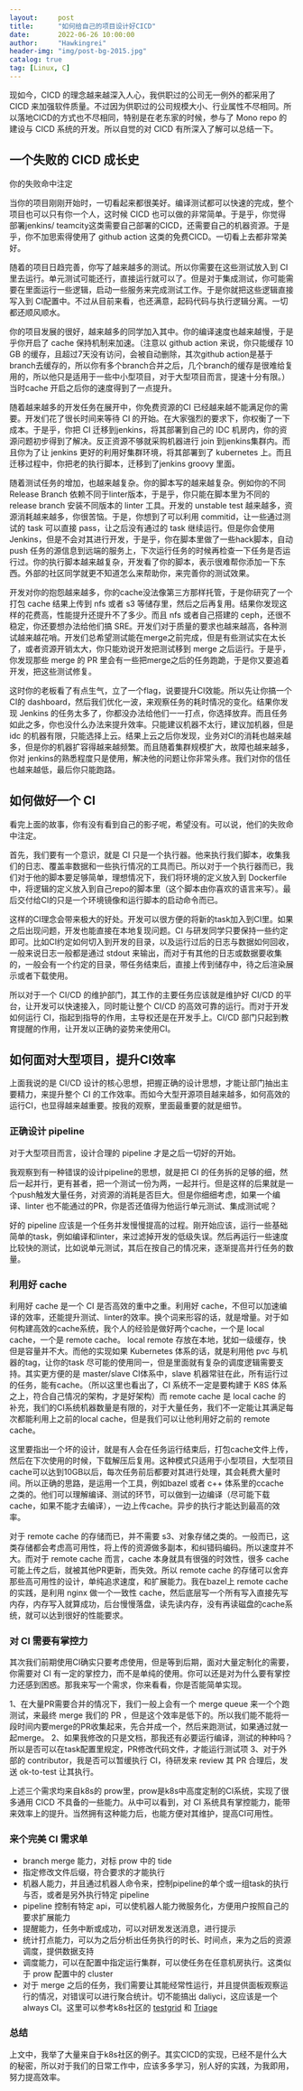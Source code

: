 ```yaml
---
layout:     post
title:      "如何给自己的项目设计好CICD"
date:       2022-06-26 10:00:00
author:     "Hawkingrei"
header-img: "img/post-bg-2015.jpg"
catalog: true
tag: [Linux, C] 
---
```


现如今，CICD 的理念越来越深入人心，我供职过的公司无一例外的都采用了 CICD 来加强软件质量。不过因为供职过的公司规模大小、行业属性不尽相同。所以落地CICD的方式也不尽相同，特别是在老东家的时候，参与了 Mono repo 的建设与 CICD 系统的开发。所以自觉的对 CICD 有所深入了解可以总结一下。

## 一个失败的 CICD 成长史

你的失败命中注定

当你的项目刚刚开始时，一切看起来都很美好。编译测试都可以快速的完成，整个项目也可以只有你一个人，这时候 CICD 也可以做的非常简单。于是乎，你觉得部署jenkins/ teamcity这类需要自己部署的CICD，还需要自己的机器资源。于是乎，你不加思索得使用了 github action 这类的免费CICD。一切看上去都非常美好。

随着的项目日趋完善，你写了越来越多的测试。所以你需要在这些测试放入到 CI 里去运行。单元测试可能还行，直接运行就可以了。但是对于集成测试，你可能需要在里面运行一些逻辑，启动一些服务来完成测试工作。于是你就把这些逻辑直接写入到 CI配置中。不过从目前来看，也还满意，起码代码与执行逻辑分离。一切都还顺风顺水。

你的项目发展的很好，越来越多的同学加入其中。你的编译速度也越来越慢，于是乎你开启了 cache 保持机制来加速。（注意以 github action 来说，你只能缓存 10 GB 的缓存，且超过7天没有访问，会被自动删除，其次github action是基于branch去缓存的，所以你有多个branch合并之后，几个branch的缓存是很难给复用的，所以他只是适用于一些中小型项目，对于大型项目而言，提速十分有限。）当时cache 开启之后你的速度得到了一点提升。

随着越来越多的开发任务在展开中，你免费资源的CI 已经越来越不能满足你的需要。开发们花了很长时间来等待 CI 的开始。在大家强烈的要求下，你权衡了一下成本。于是乎，你把 CI 迁移到jenkins，将其部署到自己的 IDC 机房内，你的资源问题初步得到了解决。反正资源不够就采购机器进行 join 到jenkins集群内。而且你为了让 jenkins 更好的利用好集群环境，将其部署到了 kubernetes 上。而且迁移过程中，你把老的执行脚本，迁移到了jenkins groovy 里面。

随着测试任务的增加，也越来越复杂。你的脚本写的越来越复杂。例如你的不同 Release Branch 依赖不同于linter版本，于是乎，你只能在脚本里为不同的 release branch 安装不同版本的 linter 工具。开发的 unstable test 越来越多，资源消耗越来越多，你很苦恼。于是，你想到了可以利用 commitid，让一些通过测试的 task 可以直接 pass，让之后没有通过的 task 继续运行。但是你会使用 Jenkins，但是不会对其进行开发，于是乎，你在脚本里做了一些hack脚本，自动push 任务的源信息到远端的服务上，下次运行任务的时候再检查一下任务是否运行过。你的执行脚本越来越复杂，开发看了你的脚本，表示很难帮你添加一下东西。外部的社区同学就更不知道怎么来帮助你，来完善你的测试效果。

开发对你的抱怨越来越多，你的cache没法像第三方那样托管，于是你研究了一个打包 cache 结果上传到 nfs 或者 s3 等储存里，然后之后再复用。结果你发现这样的花费高，性能提升还提升不了多少。而且 nfs 或者自己搭建的 ceph，还很不稳定，你还要想办法给他们搞 SRE。开发们对于质量的要求也越来越高，各种测试越来越花哨。开发们总希望测试能在merge之前完成，但是有些测试实在太长了，或者资源开销太大，你只能劝说开发把测试移到 merge 之后运行。于是乎，你发现那些 merge 的 PR 里会有一些把merge之后的任务跑跪，于是你又要追着开发，把这些测试修复。


这时你的老板看了有点生气，立了一个flag，说要提升CI效能。所以先让你搞一个CI的 dashboard，然后我们优化一波，来观察任务的耗时情况的变化。结果你发现 Jenkins 的任务太多了，你都没办法给他们一一打点，你选择放弃。而且任务如此之多，你也没什么办法来提升效率。只能建议机器不太行，建议加机器，但是 idc 的机器有限，只能选择上云。结果上云之后你发现，业务对CI的消耗也越来越多，但是你的机器扩容得越来越频繁。而且随着集群规模扩大，故障也越来越多，你对 jenkins的熟悉程度只是使用，解决他的问题让你非常头疼。我们对你的信任也越来越低，最后你只能跑路。

## 如何做好一个 CI

看完上面的故事，你有没有看到自己的影子呢，希望没有。可以说，他们的失败命中注定。

首先，我们要有一个意识，就是 CI 只是一个执行器。他来执行我们脚本，收集我们的日志、覆盖率数据和一些执行情况的工具而已。所以对于一个执行器而已，我们对于他的脚本要足够简单，理想情况下，我们将环境的定义放入到 Dockerfile 中，将逻辑的定义放入到自己repo的脚本里（这个脚本由你喜欢的语言来写）。最后交付给CI的只是一个环境镜像和运行脚本的启动命令而已。

这样的CI理念会带来极大的好处。开发可以很方便的将新的task加入到CI里。如果之后出现问题，开发也能直接在本地复现问题。CI 与研发同学只要保持一些约定即可。比如CI约定如何切入到开发的目录，以及运行过后的日志与数据如何回收，一般来说日志一般都是通过 stdout 来输出，而对于有其他的日志或数据要收集的，一般会有一个约定的目录，带任务结束后，直接上传到储存中，待之后渲染展示或者下载使用。

所以对于一个 CI/CD 的维护部门，其工作的主要任务应该就是维护好 CI/CD 的平台，让开发可以快速接入，同时能让整个 CI/CD 的高效可靠的运行。而对于开发如何运行 CI，指起到指导的作用，主导权还是在开发手上。CI/CD 部门只起到教育提醒的作用，让开发以正确的姿势来使用CI。

## 如何面对大型项目，提升CI效率

上面我说的是 CI/CD 设计的核心思想，把握正确的设计思想，才能让部门抽出主要精力，来提升整个 CI 的工作效率。而如今大型开源项目越来越多，如何高效的运行CI，也显得越来越重要。按我的观察，里面最重要的就是细节。
### 正确设计 pipeline

对于大型项目而言，设计合理的 pipeline 才是之后一切好的开始。

我观察到有一种错误的设计pipeline的思想，就是把 CI 的任务拆的足够的细，然后一起并行，更有甚者，把一个测试一份为两，一起并行。但是这样的后果就是一个push触发大量任务，对资源的消耗是否巨大。但是你细细考虑，如果一个编译、linter 也不能通过的PR，你是否还值得为他运行单元测试、集成测试呢？

好的 pipeline 应该是一个任务并发慢慢提高的过程。刚开始应该，运行一些基础简单的task，例如编译和linter，来过滤掉开发的低级失误。然后再运行一些速度比较快的测试，比如说单元测试，其后在按自己的情况来，逐渐提高并行任务的数量。

### 利用好 cache

利用好 cache 是一个 CI 是否高效的重中之重。利用好 cache，不但可以加速编译的效率，还能提升测试、linter的效率。换个词来形容的话，就是增量。对于如何构建高效的cache系统，我个人的经验是做好两个cache，一个是 local cache，一个是 remote cache。 local remote 存放在本地，犹如一级缓存，快但是容量并不大。而他的实现如果 Kubernetes 体系的话，就是利用他 pvc 与机器的tag，让你的task 尽可能的使用同一，但是里面就有复杂的调度逻辑需要支持。其实更方便的是 master/slave CI体系中，slave 机器常驻在此，所有运行过的任务，能有cache。（所以这里也看出了，CI 系统不一定是要构建于 K8S 体系之上，符合自己情况的架构，才是好架构）而 remote cache 是 local cache 的补充，我们的CI系统机器数量是有限的，对于大量任务，我们不一定能让其满足每次都能利用上之前的local cache，但是我们可以让他利用好之前的 remote cache。

这里要指出一个坏的设计，就是有人会在任务运行结束后，打包cache文件上传，然后在下次使用的时候，下载解压后复用。这种模式只适用于小型项目，大型项目cache可以达到10GB以后，每次任务前后都要对其进行处理，其会耗费大量时间。所以正确的思路，是运用一个工具，例如bazel 或者 c++ 体系里的ccache 之类的。他们可以理解编译、测试的环节，可以做到一边编译（尽可能下载cache，如果不能才去编译），一边上传cache。异步的执行才能达到最高的效率。

对于 remote cache 的存储而已，并不需要 s3、对象存储之类的。一般而已，这类存储都会考虑高可用性，将上传的资源做多副本，和纠错码编码。所以速度并不大。而对于 remote cache 而言，cache 本身就具有很强的时效性，很多 cache 可能上传之后，就被其他PR更新，而失效。所以 remote cache 的存储可以舍弃那些高可用性的设计，单纯追求速度，和扩展能力。我在bazel上 remote cache 的实践，是利用 nginx 做一个一致性 cache，然后底层写一个所有写入直接先写内存，内存写入就算成功，后台慢慢落盘，读先读内存，没有再读磁盘的cache系统，就可以达到很好的性能要求。


### 对 CI 需要有掌控力

其次我们前期使用CI确实只要考虑使用，但是等到后期，面对大量定制化的需要，你需要对 CI 有一定的掌控力，而不是单纯的使用。你可以还是对为什么要有掌控力还感到困惑。那我来写一个需求，你来看看，你是否能简单实现。

1、在大量PR需要合并的情况下，我们一般上会有一个 merge queue 来一个个跑测试，来最终 merge 我们的 PR ，但是这个效率是低下的。所以我们能不能将一段时间内要merge的PR收集起来，先合并成一个，然后来跑测试，如果通过就一起merge。
2、如果我修改的只是文档，那我还有必要运行编译，测试的种种吗？所以是否可以在task配置里规定，PR修改代码文件，才能运行测试项
3、对于外部的 contributor，我是否可以暂缓执行 CI，待研发来 review 其 PR 合理后，发送 ok-to-test 让其执行。

上述三个需求均来自k8s的 prow里，prow是k8s中高度定制的CI系统，实现了很多通用 CICD 不具备的一些能力。从中可以看到，对 CI 系统具有掌控能力，能带来效率上的提升。当然拥有这种能力后，也能方便对其维护，提高CI可用性。

### 来个完美 CI 需求单

- branch merge 能力，对标 prow 中的 tide
- 指定修改文件后缀，符合要求的才能执行
- 机器人能力，并且通过机器人命令来，控制pipeline的单个或一组task的执行与否，或者是另外执行特定 pipeline
- pipeline 控制有特定 api，可以使机器人能力微服务化，方便用户按照自己的要求扩展能力
- 提醒能力，任务中断或成功，可以对研发发送消息，进行提示
- 统计打点能力，可以为之后分析出任务执行的时长、时间点，来为之后的资源调度，提供数据支持
- 调度能力，可以在配置中指定运行集群，可以使任务在任意机房执行。这类似于 prow 配置中的 cluster
- 对于 merge 之后的任务，我们需要让其能经常性运行，并且提供面板观察运行的情况，对错误可以进行聚合统计。切不能搞出 daliyci，这应该是一个 always CI。这里可以参考k8s社区的 [testgrid](https://testgrid.k8s.io/) 和 [Triage](https://storage.googleapis.com/k8s-triage/index.html)

### 总结

上文中，我举了大量来自于k8s社区的例子。其实CICD的实现，已经不是什么大的秘密，所以对于我们的日常工作中，应该多多学习，别人好的实践，为我即用，努力提高效率。

